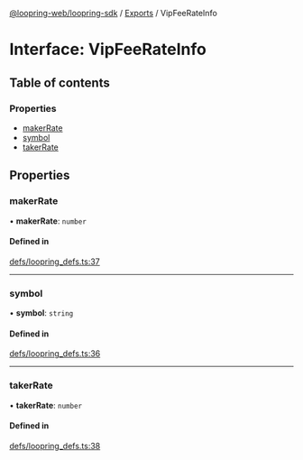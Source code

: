 [@loopring-web/loopring-sdk](../README.md) / [Exports](../modules.md) / VipFeeRateInfo

# Interface: VipFeeRateInfo

## Table of contents

### Properties

- [makerRate](VipFeeRateInfo.md#makerrate)
- [symbol](VipFeeRateInfo.md#symbol)
- [takerRate](VipFeeRateInfo.md#takerrate)

## Properties

### makerRate

• **makerRate**: `number`

#### Defined in

[defs/loopring_defs.ts:37](https://github.com/Loopring/loopring_sdk/blob/02976c9/src/defs/loopring_defs.ts#L37)

___

### symbol

• **symbol**: `string`

#### Defined in

[defs/loopring_defs.ts:36](https://github.com/Loopring/loopring_sdk/blob/02976c9/src/defs/loopring_defs.ts#L36)

___

### takerRate

• **takerRate**: `number`

#### Defined in

[defs/loopring_defs.ts:38](https://github.com/Loopring/loopring_sdk/blob/02976c9/src/defs/loopring_defs.ts#L38)

